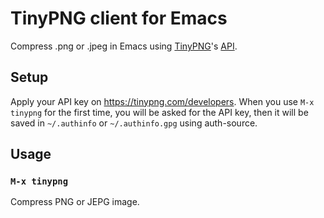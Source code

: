 # TinyPNG client for Emacs

Compress .png or .jpeg in Emacs using [TinyPNG](https://tinypng.com/)'s [API](https://tinypng.com/developers).

## Setup

Apply your API key on <https://tinypng.com/developers>. When you use `M-x
tinypng` for the first time, you will be asked for the API key, then it will be
saved in `~/.authinfo` or `~/.authinfo.gpg` using auth-source.


## Usage

### `M-x tinypng`

Compress PNG or JEPG image.
